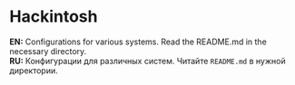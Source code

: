 # Hackintosh

**EN:** Configurations for various systems. Read the README.md in the necessary directory.  
**RU:** Конфигурации для различных систем. Читайте `README.md` в нужной директории.

